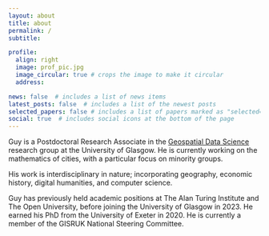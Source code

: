 ```yaml
---
layout: about
title: about
permalink: /
subtitle: 

profile:
  align: right
  image: prof_pic.jpg
  image_circular: true # crops the image to make it circular
  address: 

news: false  # includes a list of news items
latest_posts: false  # includes a list of the newest posts
selected_papers: false # includes a list of papers marked as "selected={true}"
social: true  # includes social icons at the bottom of the page
---
```


Guy is a Postdoctoral Research Associate in the <a href='https://www.gla.ac.uk/colleges/scienceengineering/research/researchthemes/datascience/geospatialdatascience/'>Geospatial Data Science</a> research group at the University of Glasgow. He is currently working on the mathematics of cities, with a particular focus on minority groups. 

His work is interdisciplinary in nature; incorporating geography, economic history, digital humanities, and computer science.

Guy has previously held academic positions at The Alan Turing Institute and The Open University, before joining the University of Glasgow in 2023. He earned his PhD from the University of Exeter in 2020. He is currently a member of the GISRUK National Steering Committee.